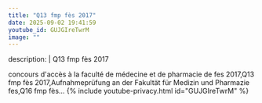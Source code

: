 ```yaml
---
title: "Q13 fmp fès 2017"
date: 2025-09-02 19:41:59 
youtube_id: GUJGIreTwrM
image: ""
---
```

description: |
  Q13 fmp fès 2017
  
  
  concours d'accès à la faculté de médecine et de pharmacie de fes 2017,Q13 fmp fès 2017,Aufnahmeprüfung an der Fakultät für Medizin und Pharmazie fes,Q16 fmp fès...
{% include youtube-privacy.html id="GUJGIreTwrM" %}
